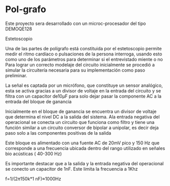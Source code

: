 # Pol-grafo
Este proyecto sera desarrollado con un microc-procesador del tipo DEMOQE128

Estetoscopio

Una de las partes de polígrafo está constituida por el estetoscopio permite medir  el ritmo cardíaco o pulsaciones  de la persona interroga, usando esto como uno de los parámetros para determinar si el entrevistado miente o no
Para lograr un  correcto modelaje del circuito inicialmente se procedió a simular la circuitería necesaria para su implementación como paso preliminar.

La señal es captada por un micrófono, que constituye un sensor analógico, esta se activa gracias a un divisor de voltaje en la entrada del circuito y se filtra con un capacitor de10μF para solo dejar pasar la componente AC a la entrada del bloque de ganancia

Inicialmente en el bloque de ganancia se encuentra un divisor de voltaje que determina el nivel DC a la salida del sistema. Ala entrada negativa del operacional se conecta un circuito que funciona como filtro y tiene una función similar a un circuito conversor de bipolar a unipolar, es decir deja paso solo a las componentes positivas de la salida 

Este bloque es alimentado con una fuente AC de 20mV pico y 150 Hz que corresponde a una frecuencia ubicada dentro del rango utilizado en señales bio acústicas ( 40-300 Hz)

Es importante destacar que a la salida y la entrada negativa del operacional se conecto un capacitor de  1nF.  Este limita la frecuencia a 1Khz 

f=1/(2*π*150k*1 nF)≈1000Hz
 

